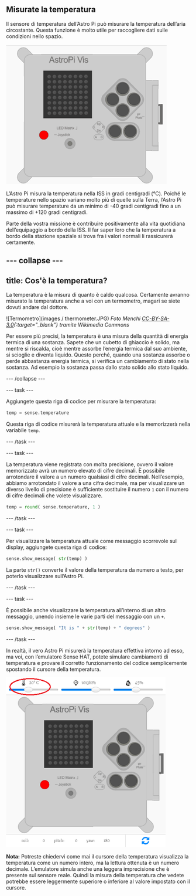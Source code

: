 ## Misurate la temperatura

Il sensore di temperatura dell’Astro Pi può misurare la temperatura dell’aria circostante. Questa funzione è molto utile per raccogliere dati sulle condizioni nello spazio.

![Messaggio sulla temperatura](images/degrees-message.gif)

L’Astro Pi misura la temperatura nella ISS in gradi centigradi (&deg;C). Poiché le temperature nello spazio variano molto più di quelle sulla Terra, l’Astro Pi può misurare temperature da un minimo di -40 gradi centigradi fino a un massimo di +120 gradi centigradi.

Parte della vostra missione è contribuire positivamente alla vita quotidiana dell’equipaggio a bordo della ISS. Il far saper loro che la temperatura a bordo della stazione spaziale si trova fra i valori normali li rassicurerà certamente.

--- collapse ---
---
title: Cos'è la temperatura?
---

La temperatura è la misura di quanto è caldo qualcosa. Certamente avranno misurato la temperatura anche a voi con un termometro, magari se siete dovuti andare dal dottore.

![Termometro](images / thermometer.JPG) *Foto Menchi [CC-BY-SA-3.0](http://creativecommons.org/licenses/by-sa/3.0/){:target="_blank"} tramite Wikimedia Commons*

Per essere più precisi, la temperatura è una misura della quantità di energia termica di una sostanza. Sapete che un cubetto di ghiaccio è solido, ma mentre si riscalda, cioè mentre assorbe l’energia termica dal suo ambiente, si scioglie e diventa liquido. Questo perché, quando una sostanza assorbe o perde abbastanza energia termica, si verifica un cambiamento di stato nella sostanza. Ad esempio la sostanza passa dallo stato solido allo stato liquido.

--- /collapse ---

--- task ---

Aggiungete questa riga di codice per misurare la temperatura:

```python
temp = sense.temperature
```

Questa riga di codice misurerà la temperatura attuale e la memorizzerà nella variabile `temp`.

--- /task ---

--- task ---

La temperatura viene registrata con molta precisione, ovvero il valore memorizzato avrà un numero elevato di cifre decimali. È possibile arrotondare il valore a un numero qualsiasi di cifre decimali. Nell’esempio, abbiamo arrotondato il valore a una cifra decimale, ma per visualizzare un diverso livello di precisione è sufficiente sostituire il numero `1` con il numero di cifre decimali che volete visualizzare.

```python
temp = round( sense.temperature, 1 )
```

--- /task ---

--- task ---

Per visualizzare la temperatura attuale come messaggio scorrevole sul display, aggiungete questa riga di codice:

```python
sense.show_message( str(temp) )
```

La parte `str()` converte il valore della temperatura da numero a testo, per poterlo visualizzare sull’Astro Pi.

--- /task ---

--- task ---

È possibile anche visualizzare la temperatura all’interno di un altro messaggio, unendo insieme le varie parti del messaggio con un `+`.

```python
sense.show_message( "It is " + str(temp) + " degrees" )
```

--- /task ---

In realtà, il vero Astro Pi misurerà la temperatura effettiva intorno ad esso, ma voi, con l’emulatore Sense HAT, potete simulare cambiamenti di temperatura e provare il corretto funzionamento del codice semplicemente spostando il cursore della temperatura.

![Cursore della temperatura](images/temperature-slider.png)

**Nota:** Potreste chiedervi come mai il cursore della temperatura visualizza la temperatura come un numero intero, ma la lettura ottenuta è un numero decimale. L’emulatore simula anche una leggera imprecisione che è presente sul sensore reale. Quindi la misura della temperatura che vedete potrebbe essere leggermente superiore o inferiore al valore impostato con il cursore.
